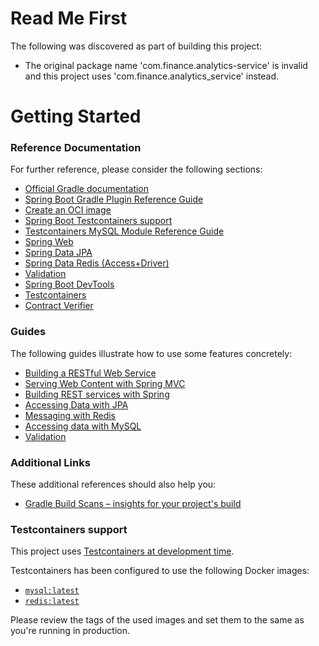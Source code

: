 # Read Me First
The following was discovered as part of building this project:

* The original package name 'com.finance.analytics-service' is invalid and this project uses 'com.finance.analytics_service' instead.

# Getting Started

### Reference Documentation
For further reference, please consider the following sections:

* [Official Gradle documentation](https://docs.gradle.org)
* [Spring Boot Gradle Plugin Reference Guide](https://docs.spring.io/spring-boot/docs/3.2.11/gradle-plugin/reference/html/)
* [Create an OCI image](https://docs.spring.io/spring-boot/docs/3.2.11/gradle-plugin/reference/html/#build-image)
* [Spring Boot Testcontainers support](https://docs.spring.io/spring-boot/docs/3.2.11/reference/html/features.html#features.testing.testcontainers)
* [Testcontainers MySQL Module Reference Guide](https://java.testcontainers.org/modules/databases/mysql/)
* [Spring Web](https://docs.spring.io/spring-boot/3.2.11/reference/web/servlet.html)
* [Spring Data JPA](https://docs.spring.io/spring-boot/3.2.11/reference/data/sql.html#data.sql.jpa-and-spring-data)
* [Spring Data Redis (Access+Driver)](https://docs.spring.io/spring-boot/3.2.11/reference/data/nosql.html#data.nosql.redis)
* [Validation](https://docs.spring.io/spring-boot/3.2.11/reference/io/validation.html)
* [Spring Boot DevTools](https://docs.spring.io/spring-boot/3.2.11/reference/using/devtools.html)
* [Testcontainers](https://java.testcontainers.org/)
* [Contract Verifier](https://docs.spring.io/spring-cloud-contract/reference/)

### Guides
The following guides illustrate how to use some features concretely:

* [Building a RESTful Web Service](https://spring.io/guides/gs/rest-service/)
* [Serving Web Content with Spring MVC](https://spring.io/guides/gs/serving-web-content/)
* [Building REST services with Spring](https://spring.io/guides/tutorials/rest/)
* [Accessing Data with JPA](https://spring.io/guides/gs/accessing-data-jpa/)
* [Messaging with Redis](https://spring.io/guides/gs/messaging-redis/)
* [Accessing data with MySQL](https://spring.io/guides/gs/accessing-data-mysql/)
* [Validation](https://spring.io/guides/gs/validating-form-input/)

### Additional Links
These additional references should also help you:

* [Gradle Build Scans – insights for your project's build](https://scans.gradle.com#gradle)

### Testcontainers support

This project uses [Testcontainers at development time](https://docs.spring.io/spring-boot/docs/3.2.11/reference/html/features.html#features.testing.testcontainers.at-development-time).

Testcontainers has been configured to use the following Docker images:

* [`mysql:latest`](https://hub.docker.com/_/mysql)
* [`redis:latest`](https://hub.docker.com/_/redis)

Please review the tags of the used images and set them to the same as you're running in production.

